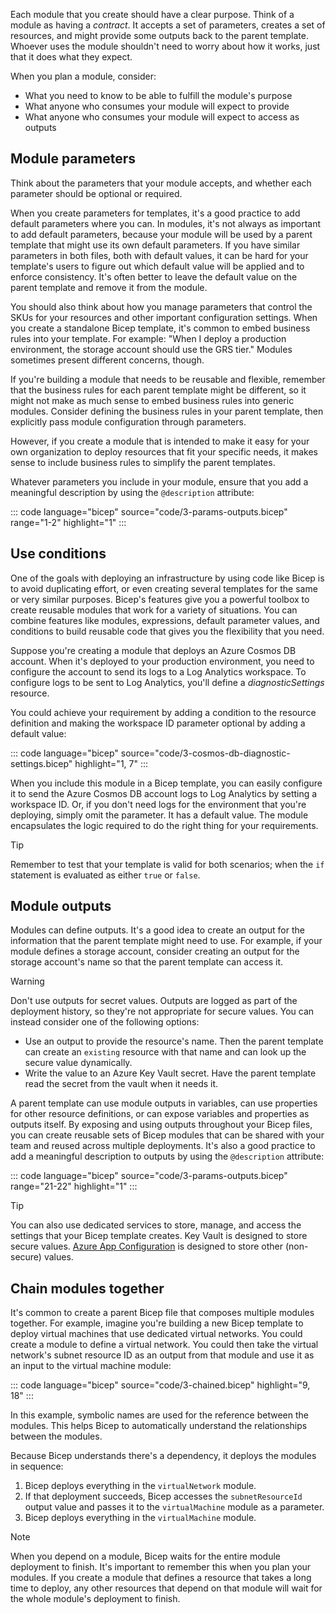 Each module that you create should have a clear purpose. Think of a module as having a *contract*. It accepts a set of parameters, creates a set of resources, and might provide some outputs back to the parent template. Whoever uses the module shouldn't need to worry about how it works, just that it does what they expect. 

When you plan a module, consider:

- What you need to know to be able to fulfill the module's purpose
- What anyone who consumes your module will expect to provide
- What anyone who consumes your module will expect to access as outputs

## Module parameters

Think about the parameters that your module accepts, and whether each parameter should be optional or required.

When you create parameters for templates, it's a good practice to add default parameters where you can. In modules, it's not always as important to add default parameters, because your module will be used by a parent template that might use its own default parameters. If you have similar parameters in both files, both with default values, it can be hard for your template's users to figure out which default value will be applied and to enforce consistency. It's often better to leave the default value on the parent template and remove it from the module.

You should also think about how you manage parameters that control the SKUs for your resources and other important configuration settings. When you create a standalone Bicep template, it's common to embed business rules into your template. For example: "When I deploy a production environment, the storage account should use the GRS tier." Modules sometimes present different concerns, though.

If you're building a module that needs to be reusable and flexible, remember that the business rules for each parent template might be different, so it might not make as much sense to embed business rules into generic modules. Consider defining the business rules in your parent template, then explicitly pass module configuration through parameters.

However, if you create a module that is intended to make it easy for your own organization to deploy resources that fit your specific needs, it makes sense to include business rules to simplify the parent templates.

Whatever parameters you include in your module, ensure that you add a meaningful description by using the `@description` attribute:

::: code language="bicep" source="code/3-params-outputs.bicep" range="1-2" highlight="1" :::

## Use conditions

One of the goals with deploying an infrastructure by using code like Bicep is to avoid duplicating effort, or even creating several templates for the same or very similar purposes. Bicep's features give you a powerful toolbox to create reusable modules that work for a variety of situations. You can combine features like modules, expressions, default parameter values, and conditions to build reusable code that gives you the flexibility that you need.

Suppose you're creating a module that deploys an Azure Cosmos DB account. When it's deployed to your production environment, you need to configure the account to send its logs to a Log Analytics workspace. To configure logs to be sent to Log Analytics, you'll define a *diagnosticSettings* resource.

You could achieve your requirement by adding a condition to the resource definition and making the workspace ID parameter optional by adding a default value:

::: code language="bicep" source="code/3-cosmos-db-diagnostic-settings.bicep" highlight="1, 7" :::

When you include this module in a Bicep template, you can easily configure it to send the Azure Cosmos DB account logs to Log Analytics by setting a workspace ID. Or, if you don't need logs for the environment that you're deploying, simply omit the parameter. It has a default value. The module encapsulates the logic required to do the right thing for your requirements.

> [!TIP]
> Remember to test that your template is valid for both scenarios; when the `if` statement is evaluated as either `true` or `false`.

## Module outputs

Modules can define outputs. It's a good idea to create an output for the information that the parent template might need to use. For example, if your module defines a storage account, consider creating an output for the storage account's name so that the parent template can access it.

> [!WARNING]
> Don't use outputs for secret values. Outputs are logged as part of the deployment history, so they're not appropriate for secure values. You can instead consider one of the following options:
>
> - Use an output to provide the resource's name. Then the parent template can create an `existing` resource with that name and can look up the secure value dynamically.
> - Write the value to an Azure Key Vault secret. Have the parent template read the secret from the vault when it needs it.

A parent template can use module outputs in variables, can use properties for other resource definitions, or can expose variables and properties as outputs itself. By exposing and using outputs throughout your Bicep files, you can create reusable sets of Bicep modules that can be shared with your team and reused across multiple deployments. It's also a good practice to add a meaningful description to outputs by using the `@description` attribute:

::: code language="bicep" source="code/3-params-outputs.bicep" range="21-22" highlight="1" :::

> [!TIP]
> You can also use dedicated services to store, manage, and access the settings that your Bicep template creates. Key Vault is designed to store secure values. [Azure App Configuration](/azure/azure-app-configuration/overview?azure-portal=true) is designed to store other (non-secure) values.

## Chain modules together

It's common to create a parent Bicep file that composes multiple modules together. For example, imagine you're building a new Bicep template to deploy virtual machines that use dedicated virtual networks. You could create a module to define a virtual network. You could then take the virtual network's subnet resource ID as an output from that module and use it as an input to the virtual machine module:

::: code language="bicep" source="code/3-chained.bicep" highlight="9, 18" :::

In this example, symbolic names are used for the reference between the modules. This helps Bicep to automatically understand the relationships between the modules.

Because Bicep understands there's a dependency, it deploys the modules in sequence:

1. Bicep deploys everything in the `virtualNetwork` module.
1. If that deployment succeeds, Bicep accesses the `subnetResourceId` output value and passes it to the `virtualMachine` module as a parameter.
1. Bicep deploys everything in the `virtualMachine` module.

> [!NOTE]
> When you depend on a module, Bicep waits for the entire module deployment to finish. It's important to remember this when you plan your modules. If you create a module that defines a resource that takes a long time to deploy, any other resources that depend on that module will wait for the whole module's deployment to finish.
